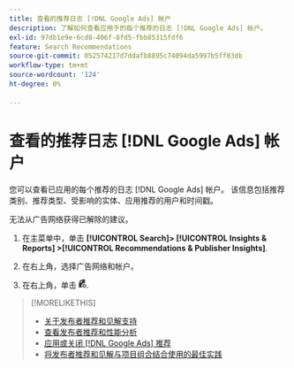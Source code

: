 ```yaml
---
title: 查看的推荐日志 [!DNL Google Ads] 帐户
description: 了解如何查看应用于的每个推荐的日志 [!DNL Google Ads] 帐户。
exl-id: 97db1e9e-6cd8-406f-8fd5-fbb85315fdf6
feature: Search Recommendations
source-git-commit: 052574217d7ddafb8895c74094da5997b5ff83db
workflow-type: tm+mt
source-wordcount: '124'
ht-degree: 0%

---
```


# 查看的推荐日志 [!DNL Google Ads] 帐户

您可以查看已应用的每个推荐的日志 [!DNL Google Ads] 帐户。 该信息包括推荐类别、推荐类型、受影响的实体、应用推荐的用户和时间戳。

无法从广告网络获得已解除的建议。

1. 在主菜单中，单击 **[!UICONTROL Search]> [!UICONTROL Insights & Reports] >[!UICONTROL Recommendations & Publisher Insights]**.

1. 在右上角，选择广告网络和帐户。

1. 在右上角，单击 ![推荐日志](/help/search-social-commerce/assets/recommendations-log-view.png "推荐日志").

>[!MORELIKETHIS]
>
>* [关于发布者推荐和见解支持](recommendation-support.md)
>* [查看发布者推荐和性能分析](recommendation-view.md)
>* [应用或关闭 [!DNL Google Ads] 推荐](google-recommendation-apply-dismiss.md)
>* [将发布者推荐和见解与项目组合结合使用的最佳实践](recommendation-best-practices.md)
